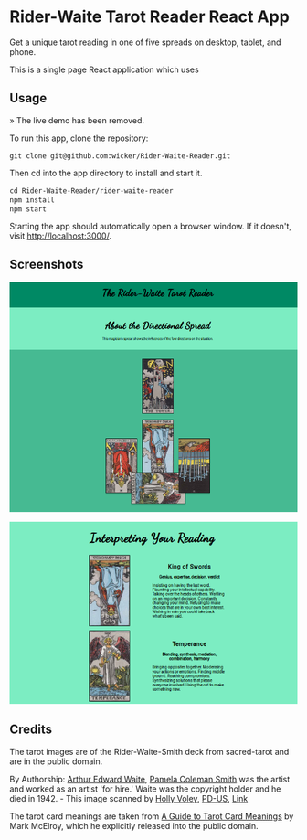 # Rider-Waite Tarot Reader React App
Get a unique tarot reading in one of five spreads on desktop, tablet, and phone.

This is a single page React application which uses  

## Usage

&raquo; The live demo has been removed. 

To run this app, clone the repository:

```
git clone git@github.com:wicker/Rider-Waite-Reader.git
```

Then cd into the app directory to install and start it.

```
cd Rider-Waite-Reader/rider-waite-reader
npm install
npm start
```

Starting the app should automatically open a browser window. If it doesn't, visit [http://localhost:3000/](http://localhost:3000/).

## Screenshots

![Cards](screenshot-cards.png)

![Reading](screenshot-reading.png)

## Credits

The tarot images are of the Rider-Waite-Smith deck from sacred-tarot and are in the public domain.

By Authorship: <a href="//en.wikipedia.org/wiki/Arthur_Edward_Waite" class="mw-redirect" title="Arthur Edward Waite">Arthur Edward Waite</a>, <a href="//en.wikipedia.org/wiki/Pamela_Coleman_Smith" class="mw-redirect" title="Pamela Coleman Smith">Pamela Coleman Smith</a> was the artist and worked as an artist 'for hire.' Waite was the copyright holder and he died in 1942. - This image scanned by <a rel="nofollow" class="external text" href="http://home.comcast.net/~vilex/">Holly Voley</a>,
<a href="//en.wikipedia.org/wiki/File:Cups01.jpg" title="Public domain in the United States">PD-US</a>, <a href="https://en.wikipedia.org/w/index.php?curid=35262364">Link</a>

The tarot card meanings are taken from <a href="http://tarottools.com/a-guide-to-tarot-card-meanings/">A Guide to Tarot Card Meanings</a> by Mark McElroy, which he explicitly released into the public domain.

